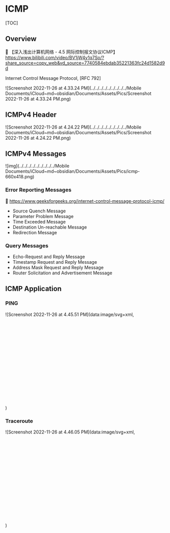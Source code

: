 # ICMP



[TOC]



## Overview

🔗 【深入浅出计算机网络 - 4.5 网际控制报文协议ICMP】 https://www.bilibili.com/video/BV1jW4y1q7So/?share_source=copy_web&vd_source=7740584ebdab35221363fc24d1582d9d



Internet Control Message Protocol, [RFC 792]



![Screenshot 2022-11-26 at 4.33.24 PM](../../../../../../../../../Mobile Documents/iCloud~md~obsidian/Documents/Assets/Pics/Screenshot 2022-11-26 at 4.33.24 PM.png)

## ICMPv4 Header

![Screenshot 2022-11-26 at 4.24.22 PM](../../../../../../../../../Mobile Documents/iCloud~md~obsidian/Documents/Assets/Pics/Screenshot 2022-11-26 at 4.24.22 PM.png)



## ICMPv4 Messages

![img](../../../../../../../../../Mobile Documents/iCloud~md~obsidian/Documents/Assets/Pics/icmp-660x418.png)



### Error Reporting Messages

:link: https://www.geeksforgeeks.org/internet-control-message-protocol-icmp/

- Source Quench Message
- Parameter Problem Message
- Time Exceeded Message
- Destination Un-reachable Message
- Redirection Message



### Query Messages

- Echo-Request and Reply Message
- Timestamp Request and Reply Message
- Address Mask Request and Reply Message
- Router Solicitation and Advertisement Message



## ICMP Application

### PING

![Screenshot 2022-11-26 at 4.45.51 PM](data:image/svg+xml,<svg xmlns="http://www.w3.org/2000/svg" viewBox="0 0 2724 1498"></svg>)



### Traceroute

![Screenshot 2022-11-26 at 4.46.05 PM](data:image/svg+xml,<svg xmlns="http://www.w3.org/2000/svg" viewBox="0 0 2724 1498"></svg>)





